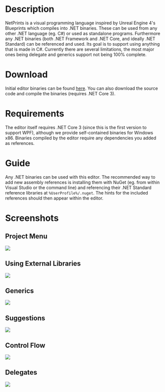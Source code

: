 # Description
NetPrints is a visual programming language inspired by Unreal Engine 4's Blueprints which compiles into .NET binaries. These can be used from any other .NET language (eg. C#) or used as standalone programs. Furthermore any .NET binaries (both .NET Framework and .NET Core, and ideally .NET Standard) can be referenced and used. Its goal is to support using anything that is made in C#. Currently there are several limitations, the most major ones being delegate and generics support not being 100% complete.

# Download
Initial editor binaries can be found [here](https://github.com/RobinKa/netprints/releases/tag/a978f8a). You can also download the source code and compile the binaries (requires .NET Core 3).

# Requirements
The editor itself requires .NET Core 3 (since this is the first version to support WPF), although we provide self-contained binaries for Windows x86. Binaries compiled by the editor require any dependencies you added as references.

# Guide
Any .NET binaries can be used with this editor. The recommended way to add new assembly references is installing them with NuGet (eg. from within Visual Studio or the command line) and referencing their .NET Standard reference libraries at `%UserProfile%/.nuget`. The hints for the included references should then appear within the editor.

# Screenshots

## Project Menu
![](http://i.imgur.com/umAjDX5.png)

## Using External Libraries
![](http://i.imgur.com/BXLHSE3.png)

## Generics
![](http://i.imgur.com/OnjPw36.png)

## Suggestions
![](https://cdn.discordapp.com/attachments/132156376792170496/292695521754087426/unknown.png)

## Control Flow
![](http://i.imgur.com/aWfEhvq.png)

## Delegates
![](http://i.imgur.com/9GjrV49.png)
